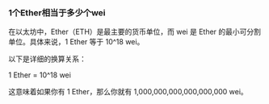 ### 1个Ether相当于多少个wei

在以太坊中，Ether（ETH）是最主要的货币单位，而 wei 是 Ether 的最小可分割单位。具体来说，1 Ether 等于 10^18 wei。

以下是详细的换算关系：

1 Ether = 10^18 wei

这意味着如果你有 1 Ether，那么你就有 1,000,000,000,000,000,000 wei。